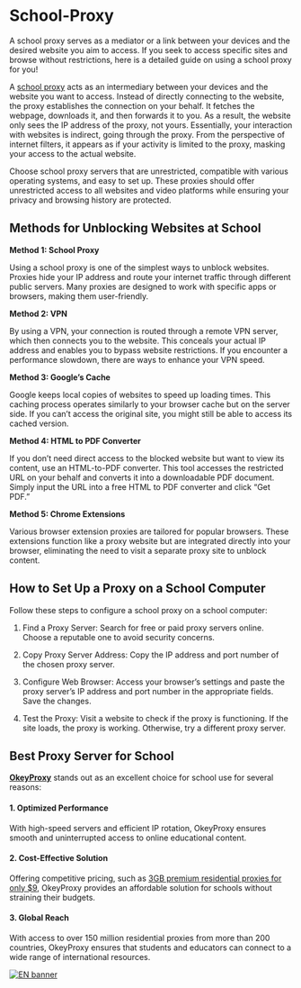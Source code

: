 # School-Proxy
A school proxy serves as a mediator or a link between your devices and the desired website you aim to access. If you seek to access specific sites and browse without restrictions, here is a detailed guide on using a school proxy for you!

A [school proxy](https://www.okeyproxy.com/proxy/unblocking-websites-with-school-proxy-2024/) acts as an intermediary between your devices and the website you want to access. Instead of directly connecting to the website, the proxy establishes the connection on your behalf. It fetches the webpage, downloads it, and then forwards it to you. As a result, the website only sees the IP address of the proxy, not yours. Essentially, your interaction with websites is indirect, going through the proxy. From the perspective of internet filters, it appears as if your activity is limited to the proxy, masking your access to the actual website.

Choose school proxy servers that are unrestricted, compatible with various operating systems, and easy to set up. These proxies should offer unrestricted access to all websites and video platforms while ensuring your privacy and browsing history are protected.

## Methods for Unblocking Websites at School

**Method 1: School Proxy**

Using a school proxy is one of the simplest ways to unblock websites. Proxies hide your IP address and route your internet traffic through different public servers. Many proxies are designed to work with specific apps or browsers, making them user-friendly.

**Method 2: VPN**

By using a VPN, your connection is routed through a remote VPN server, which then connects you to the website. This conceals your actual IP address and enables you to bypass website restrictions. If you encounter a performance slowdown, there are ways to enhance your VPN speed.

**Method 3: Google’s Cache**

Google keeps local copies of websites to speed up loading times. This caching process operates similarly to your browser cache but on the server side. If you can’t access the original site, you might still be able to access its cached version.

**Method 4: HTML to PDF Converter**

If you don’t need direct access to the blocked website but want to view its content, use an HTML-to-PDF converter. This tool accesses the restricted URL on your behalf and converts it into a downloadable PDF document. Simply input the URL into a free HTML to PDF converter and click “Get PDF.”

**Method 5: Chrome Extensions**

Various browser extension proxies are tailored for popular browsers. These extensions function like a proxy website but are integrated directly into your browser, eliminating the need to visit a separate proxy site to unblock content.

## How to Set Up a Proxy on a School Computer

Follow these steps to configure a school proxy on a school computer:

1. Find a Proxy Server: Search for free or paid proxy servers online. Choose a reputable one to avoid security concerns.

2. Copy Proxy Server Address: Copy the IP address and port number of the chosen proxy server.

3. Configure Web Browser: Access your browser’s settings and paste the proxy server’s IP address and port number in the appropriate fields. Save the changes.

4. Test the Proxy: Visit a website to check if the proxy is functioning. If the site loads, the proxy is working. Otherwise, try a different proxy server.

## Best Proxy Server for School

[**OkeyProxy**](https://www.okeyproxy.com/) stands out as an excellent choice for school use for several reasons:

#### 1. **Optimized Performance**
With high-speed servers and efficient IP rotation, OkeyProxy ensures smooth and uninterrupted access to online educational content.

#### 2. **Cost-Effective Solution**
Offering competitive pricing, such as [3GB premium residential proxies for only $9](https://www.okeyproxy.com/en/residential-proxies?link=b63b57), OkeyProxy provides an affordable solution for schools without straining their budgets.

#### 3. **Global Reach**
With access to over 150 million residential proxies from more than 200 countries, OkeyProxy ensures that students and educators can connect to a wide range of international resources.

[![EN banner](https://github.com/okeyproxy2/School-Proxy/assets/155126786/6b5507e7-4d7a-4621-80cf-36789cd940fe)](https://www.okeyproxy.com/en/residential-proxies?link=b63b57)
